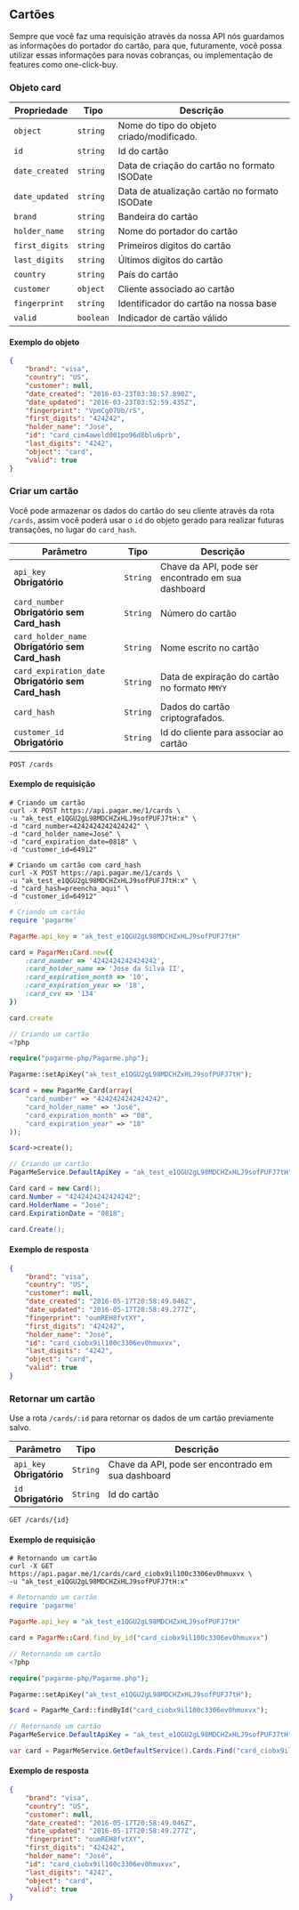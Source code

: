 ## Cartões

Sempre que você faz uma requisição através da nossa API nós guardamos as informações do portador do cartão, para que, futuramente, você possa utilizar essas informações para novas cobranças, ou implementação de features como one-click-buy.

### Objeto card

Propriedade | Tipo | Descrição
---|---|---
`object` | `string` | Nome do tipo do objeto criado/modificado.
`id` | `string` | Id do cartão
`date_created` | `string` | Data de criação do cartão no formato ISODate
`date_updated` | `string` | Data de atualização cartão no formato ISODate
`brand` | `string` | Bandeira do cartão
`holder_name` | `string` | Nome do portador do cartão
`first_digits` | `string` | Primeiros digitos do cartão
`last_digits` | `string` | Últimos digitos do cartão
`country` | `string` | País do cartão
`customer` | `object` | Cliente associado ao cartão
`fingerprint` | `string` | Identificador do cartão na nossa base
`valid` | `boolean` | Indicador de cartão válido

#### Exemplo do objeto

```json
{
    "brand": "visa",
    "country": "US",
    "customer": null,
    "date_created": "2016-03-23T03:38:57.890Z",
    "date_updated": "2016-03-23T03:52:59.435Z",
    "fingerprint": "VpmCgO7Ub/rS",
    "first_digits": "424242",
    "holder_name": "José",
    "id": "card_cim4aweld001po96d8blu6prb",
    "last_digits": "4242",
    "object": "card",
    "valid": true
}
```

### Criar um cartão

Você pode armazenar os dados do cartão do seu cliente através da rota `/cards`, assim você poderá usar o `id` do objeto gerado para realizar futuras transações, no lugar do `card_hash`.

Parâmetro | Tipo | Descrição
---|---|---
`api_key` <br /> **Obrigatório** | `String` | Chave da API, pode ser encontrado em sua dashboard
`card_number` <br /> **Obrigatório sem Card_hash** | `String` | Número do cartão
`card_holder_name` <br /> **Obrigatório sem Card_hash** | `String` | Nome escrito no cartão
`card_expiration_date` <br /> **Obrigatório sem Card_hash** | `String` | Data de expiração do cartão no formato `MMYY`
`card_hash` | `String` | Dados do cartão criptografados.
`customer_id` <br /> **Obrigatório** | `String` | Id do cliente para associar ao cartão

```endpoint
POST /cards
```

#### Exemplo de requisição

```curl
# Criando um cartão
curl -X POST https://api.pagar.me/1/cards \
-u "ak_test_e1QGU2gL98MDCHZxHLJ9sofPUFJ7tH:x" \
-d "card_number=4242424242424242" \
-d "card_holder_name=José" \
-d "card_expiration_date=0818" \
-d "customer_id=64912"

# Criando um cartão com card_hash
curl -X POST https://api.pagar.me/1/cards \
-u "ak_test_e1QGU2gL98MDCHZxHLJ9sofPUFJ7tH:x" \
-d "card_hash=preencha_aqui" \
-d "customer_id=64912"
```

```ruby
# Criando um cartão
require 'pagarme'

PagarMe.api_key = "ak_test_e1QGU2gL98MDCHZxHLJ9sofPUFJ7tH"

card = PagarMe::Card.new({
    :card_number => '4242424242424242',
    :card_holder_name => 'Jose da Silva II',
    :card_expiration_month => '10',
    :card_expiration_year => '18',
    :card_cvv => '134'
})

card.create
```

```php
// Criando um cartão
<?php

require("pagarme-php/Pagarme.php");

Pagarme::setApiKey("ak_test_e1QGU2gL98MDCHZxHLJ9sofPUFJ7tH");

$card = new PagarMe_Card(array(
	"card_number" => "4242424242424242",
    "card_holder_name" => "José",
    "card_expiration_month" => "08",
    "card_expiration_year" => "18"
));

$card->create();
```

```csharp
// Criando um cartão
PagarMeService.DefaultApiKey = "ak_test_e1QGU2gL98MDCHZxHLJ9sofPUFJ7tH";

Card card = new Card();
card.Number = "4242424242424242";
card.HolderName = "José";
card.ExpirationDate = "0818";

card.Create();
```

#### Exemplo de resposta

```json
{
    "brand": "visa",
    "country": "US",
    "customer": null,
    "date_created": "2016-05-17T20:58:49.046Z",
    "date_updated": "2016-05-17T20:58:49.277Z",
    "fingerprint": "oumREH8fvtXY",
    "first_digits": "424242",
    "holder_name": "José",
    "id": "card_ciobx9il100c3306ev0hmuxvx",
    "last_digits": "4242",
    "object": "card",
    "valid": true
}
```

### Retornar um cartão

Use a rota `/cards/:id` para retornar os dados de um cartão previamente salvo.

Parâmetro | Tipo| Descrição
---|---|---
`api_key` <br /> **Obrigatório** | `String` | Chave da API, pode ser encontrado em sua dashboard
`id` <br /> **Obrigatório** | `String` | Id do cartão

```endpoint
GET /cards/{id}
```

#### Exemplo de requisição

```curl
# Retornando um cartão
curl -X GET https://api.pagar.me/1/cards/card_ciobx9il100c3306ev0hmuxvx \
-u "ak_test_e1QGU2gL98MDCHZxHLJ9sofPUFJ7tH:x"
```

```ruby
# Retornando um cartão
require 'pagarme'

PagarMe.api_key = "ak_test_e1QGU2gL98MDCHZxHLJ9sofPUFJ7tH"

card = PagarMe::Card.find_by_id("card_ciobx9il100c3306ev0hmuxvx")
```

```php
// Retornando um cartão
<?php

require("pagarme-php/Pagarme.php");

Pagarme::setApiKey("ak_test_e1QGU2gL98MDCHZxHLJ9sofPUFJ7tH");

$card = PagarMe_Card::findById("card_ciobx9il100c3306ev0hmuxvx");
```

```csharp
// Retornando um cartão
PagarMeService.DefaultApiKey = "ak_test_e1QGU2gL98MDCHZxHLJ9sofPUFJ7tH";

var card = PagarMeService.GetDefaultService().Cards.Find("card_ciobx9il100c3306ev0hmuxvx");
```

#### Exemplo de resposta

```json
{
    "brand": "visa",
    "country": "US",
    "customer": null,
    "date_created": "2016-05-17T20:58:49.046Z",
    "date_updated": "2016-05-17T20:58:49.277Z",
    "fingerprint": "oumREH8fvtXY",
    "first_digits": "424242",
    "holder_name": "José",
    "id": "card_ciobx9il100c3306ev0hmuxvx",
    "last_digits": "4242",
    "object": "card",
    "valid": true
}
```

